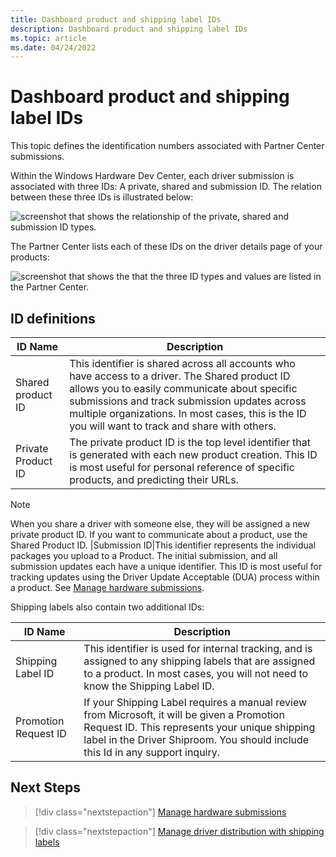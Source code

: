```yaml
---
title: Dashboard product and shipping label IDs
description: Dashboard product and shipping label IDs
ms.topic: article 
ms.date: 04/24/2022
---
```


# Dashboard product and shipping label IDs

This topic defines the identification numbers associated with Partner Center submissions.

Within the Windows Hardware Dev Center, each driver submission is associated with three IDs: A private, shared and submission ID. The relation between these three IDs is illustrated below:

![screenshot that shows the relationship of the private, shared and submission ID types.](images/id_relationship.png)

The Partner Center lists each of these IDs on the driver details page of your products:

![screenshot that shows the that the three ID types and values are listed in the Partner Center.](images/id_driver_details.png)

## ID definitions

|ID Name|Description|
|----|----|
|Shared product ID|This identifier is shared across all accounts who have access to a driver. The Shared product ID allows you to easily communicate about specific submissions and track submission updates across multiple organizations. In most cases, this is the ID you will want to track and share with others.|
| Private Product ID|The private product ID is the top level identifier that is generated with each new product creation. This ID is most useful for personal reference of specific products, and predicting their URLs.|

>[!NOTE]
>When you share a driver with someone else, they will be assigned a new private product ID. If you want to communicate about a product, use the Shared Product ID.
|Submission ID|This identifier represents the individual packages you upload to a Product. The initial submission, and all submission updates each have a unique identifier. This ID is most useful for tracking updates using the Driver Update Acceptable (DUA) process within a product. See [Manage hardware submissions](/windows-hardware/drivers/dashboard/hardware-submission-manage.md).

Shipping labels also contain two additional IDs:

|ID Name | Description|
|--- | ---|
|Shipping Label ID | This identifier is used for internal tracking, and is assigned to any shipping labels that are assigned to a product. In most cases, you will not need to know the Shipping Label ID.|
|Promotion Request ID | If your Shipping Label requires a manual review from Microsoft, it will be given a Promotion Request ID. This represents your unique shipping label in the Driver Shiproom. You should include this Id in any support inquiry.|

## Next Steps

> [!div class="nextstepaction"]
> [Manage hardware submissions](hardware-submission-manage.md)

> [!div class="nextstepaction"]
> [Manage driver distribution with shipping labels](./manage-driver-distribution-by-submission.md)


